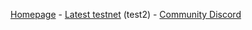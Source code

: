 [Homepage](https://www.gno.land/) - [Latest testnet](https://test2.gno.land) (test2) - [Community Discord](https://discord.gg/tF2X8M6cVj)
